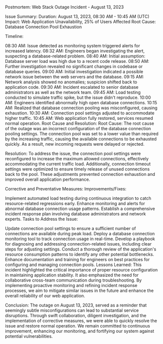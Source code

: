 Postmortem: Web Stack Outage Incident - August 13, 2023

Issue Summary: Duration: August 13, 2023, 08:30 AM - 10:45 AM (UTC) Impact: Web Application Unavailability, 25% of Users Affected Root Cause: Database Connection Pool Exhaustion

Timeline:

08:30 AM: Issue detected as monitoring system triggered alerts for increased latency.
08:32 AM: Engineers began investigating the alert, suspecting a database-related problem.
08:40 AM: Initial assumption: Database server load was high due to a recent code release.
08:50 AM: Further investigation revealed no significant changes in codebase or database queries.
09:00 AM: Initial investigation indicated a possible network issue between the web servers and the database.
09:15 AM: Network analysis showed no anomalies; suspicion shifted back to application code.
09:30 AM: Incident escalated to senior database administrators as well as the network team.
09:45 AM: Load testing conducted to simulate traffic spike, but the issue didn't reproduce.
10:00 AM: Engineers identified abnormally high open database connections.
10:15 AM: Realized that database connection pooling was misconfigured, causing exhaustion.
10:30 AM: Connection pool settings adjusted to accommodate higher traffic.
10:45 AM: Web application fully restored, services resumed normal operation.
Root Cause and Resolution: Root Cause: The root cause of the outage was an incorrect configuration of the database connection pooling settings. The connection pool was set to a lower value than required by the increasing traffic, causing the available connections to be exhausted quickly. As a result, new incoming requests were delayed or rejected.

Resolution: To address the issue, the connection pool settings were reconfigured to increase the maximum allowed connections, effectively accommodating the current traffic load. Additionally, connection timeout settings were optimized to ensure timely release of unused connections back to the pool. These adjustments prevented connection exhaustion and improved overall application performance.

Corrective and Preventative Measures: Improvements/Fixes:

Implement automated load testing during continuous integration to catch resource-related regressions early.
Enhance monitoring and alerts for abnormal database connection usage patterns.
Establish a comprehensive incident response plan involving database administrators and network experts.
Tasks to Address the Issue:

Update connection pool settings to ensure a sufficient number of connections are available during peak load.
Deploy a database connection monitoring tool to track connection usage in real-time.
Develop a playbook for diagnosing and addressing connection-related issues, including clear steps for adjusting settings.
Conduct a thorough review of the application's resource consumption patterns to identify any other potential bottlenecks.
Enhance documentation and training for engineers on best practices for configuring and managing connection pools.
Lessons Learned: This incident highlighted the critical importance of proper resource configuration in maintaining application stability. It also emphasized the need for collaborative cross-team communication during troubleshooting. By implementing proactive monitoring and refining incident response processes, we aim to mitigate similar issues in the future and enhance the overall reliability of our web application.

Conclusion: The outage on August 13, 2023, served as a reminder that seemingly subtle misconfigurations can lead to substantial service disruptions. Through swift collaboration, diligent investigation, and the implementation of corrective measures, we were able to quickly resolve the issue and restore normal operation. We remain committed to continuous improvement, enhancing our monitoring, and fortifying our system against potential vulnerabilities.
